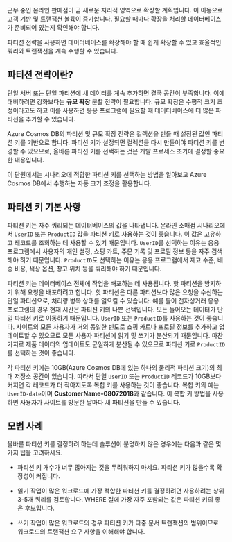 근무 중인 온라인 판매점이 곧 새로운 지리적 영역으로 확장할 계획입니다. 이 이동으로 고객 기반 및 트랜잭션 볼륨이 증가합니다. 필요할 때마다 확장을 처리할 데이터베이스가 준비되어 있는지 확인해야 합니다.

파티션 전략을 사용하면 데이터베이스를 확장해야 할 때 쉽게 확장할 수 있고 효율적인 쿼리와 트랜잭션을 계속 수행할 수 있습니다.

## <a name="what-is-a-partition-strategy"></a>파티션 전략이란?

단일 서버 또는 단일 파티션에 새 데이터를 계속 추가하면 결국 공간이 부족합니다. 이에 대비하려면 강화보다는 **규모 확장** 분할 전략이 필요합니다. 규모 확장은 수평적 크기 조정이라고도 하고 이를 사용하면 응용 프로그램에 필요할 때 데이터베이스에 더 많은 파티션을 추가할 수 있습니다.

Azure Cosmos DB의 파티션 및 규모 확장 전략은 컬렉션을 만들 때 설정된 값인 파티션 키를 기반으로 합니다. 파티션 키가 설정되면 컬렉션을 다시 만들어야 파티션 키를 변경할 수 있으므로, 올바른 파티션 키를 선택하는 것은 개발 프로세스 초기에 결정할 중요한 내용입니다.  

이 단원에서는 시나리오에 적합한 파티션 키를 선택하는 방법을 알아보고 Azure Cosmos DB에서 수행하는 자동 크기 조정을 활용합니다.

## <a name="partition-key-basics"></a>파티션 키 기본 사항

파티션 키는 자주 쿼리되는 데이터베이스의 값을 나타냅니다. 온라인 소매점 시나리오에서 `UserID` 또는 `ProductID` 값을 파티션 키로 사용하는 것이 좋습니다. 이 값은 고유하고 레코드를 조회하는 데 사용할 수 있기 때문입니다. `UserID`를 선택하는 이유는 응용 프로그램에서 사용자의 개인 설정, 쇼핑 카트, 주문 기록 및 프로필 정보 등을 자주 검색해야 하기 때문입니다. `ProductID`도 선택하는 이유는 응용 프로그램에서 재고 수준, 배송 비용, 색상 옵션, 창고 위치 등을 쿼리해야 하기 때문입니다.

파티션 키는 데이터베이스 전체에 작업을 배포하는 데 사용됩니다. 핫 파티션을 방지하기 위해 요청을 배포하려고 합니다. 핫 파티션은 다른 파티션보다 많은 요청을 수신하는 단일 파티션으로, 처리량 병목 상태를 일으킬 수 있습니다. 예를 들어 전자상거래 응용 프로그램의 경우 현재 시간은 파티션 키의 나쁜 선택입니다. 모든 들어오는 데이터가 단일 파티션 키로 이동하기 때문입니다. `UserID` 또는 `ProductID`를 사용하는 것이 좋습니다. 사이트의 모든 사용자가 거의 동일한 빈도로 쇼핑 카트나 프로필 정보를 추가하고 업데이트할 수 있으므로 모든 사용자 파티션에 읽기 및 쓰기가 분산되기 때문입니다. 마찬가지로 제품 데이터의 업데이트도 균일하게 분산될 수 있으므로 파티션 키로 `ProductID`를 선택하는 것이 좋습니다.

각 파티션 키에는 10GB(Azure Cosmos DB에 있는 하나의 물리적 파티션 크기)의 최대 저장소 공간이 있습니다. 따라서 단일 `UserID` 또는 `ProductID` 레코드가 10GB보다 커지면 각 레코드가 더 작아지도록 복합 키를 사용하는 것이 좋습니다. 복합 키의 예는 `UserID-date`이며 **CustomerName-08072018**과 같습니다. 이 복합 키 방법을 사용하면 사용자가 사이트를 방문한 날마다 새 파티션을 만들 수 있습니다.

## <a name="best-practices"></a>모범 사례

올바른 파티션 키를 결정하려 하는데 솔루션이 분명하지 않은 경우에는 다음과 같은 몇 가지 팁을 고려하세요.

* 파티션 키 개수가 너무 많아지는 것을 두려워하지 마세요. 파티션 키가 많을수록 확장성이 커집니다.

* 읽기 작업이 많은 워크로드에 가장 적합한 파티션 키를 결정하려면 사용하려는 상위 3-5개 쿼리를 검토합니다. WHERE 절에 가장 자주 포함되는 값은 파티션 키의 좋은 후보입니다.

* 쓰기 작업이 많은 워크로드의 경우 파티션 키가 다중 문서 트랜잭션의 범위이므로 워크로드의 트랜잭션 요구 사항을 이해해야 합니다.
